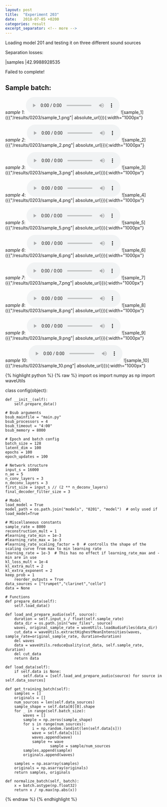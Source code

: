 ```yaml
---
layout: post
title:  "Experiment 203"
date:   2018-07-05 +0200
categories: result
excerpt_separator: <!-- more -->
---
```

Loading model 201 and testing it on three different sound sources

Separation losses:

|samples
|42.9988928535

Failed to complete!<!-- more -->

## **Sample batch**:
_sample 1_:
<audio src="/ResultsOverview/results/0203/sample_1.wav" controls preload></audio>
![sample_1]({{"/results/0203/sample_1.png"| absolute_url}}){:width="1000px"}

_sample 2_:
<audio src="/ResultsOverview/results/0203/sample_2.wav" controls preload></audio>
![sample_2]({{"/results/0203/sample_2.png"| absolute_url}}){:width="1000px"}

_sample 3_:
<audio src="/ResultsOverview/results/0203/sample_3.wav" controls preload></audio>
![sample_3]({{"/results/0203/sample_3.png"| absolute_url}}){:width="1000px"}

_sample 4_:
<audio src="/ResultsOverview/results/0203/sample_4.wav" controls preload></audio>
![sample_4]({{"/results/0203/sample_4.png"| absolute_url}}){:width="1000px"}

_sample 5_:
<audio src="/ResultsOverview/results/0203/sample_5.wav" controls preload></audio>
![sample_5]({{"/results/0203/sample_5.png"| absolute_url}}){:width="1000px"}

_sample 6_:
<audio src="/ResultsOverview/results/0203/sample_6.wav" controls preload></audio>
![sample_6]({{"/results/0203/sample_6.png"| absolute_url}}){:width="1000px"}

_sample 7_:
<audio src="/ResultsOverview/results/0203/sample_7.wav" controls preload></audio>
![sample_7]({{"/results/0203/sample_7.png"| absolute_url}}){:width="1000px"}

_sample 8_:
<audio src="/ResultsOverview/results/0203/sample_8.wav" controls preload></audio>
![sample_8]({{"/results/0203/sample_8.png"| absolute_url}}){:width="1000px"}

_sample 9_:
<audio src="/ResultsOverview/results/0203/sample_9.wav" controls preload></audio>
![sample_9]({{"/results/0203/sample_9.png"| absolute_url}}){:width="1000px"}

_sample 10_:
<audio src="/ResultsOverview/results/0203/sample_10.wav" controls preload></audio>
![sample_10]({{"/results/0203/sample_10.png"| absolute_url}}){:width="1000px"}


{% highlight python %}
{% raw %}
import os
import numpy as np
import waveUtils


class config(object):

	def __init__(self):
		self.prepare_data()

	# Bsub arguments
	bsub_mainfile = "main.py"
	bsub_processors = 4
	bsub_timeout = "4:00"
	bsub_memory = 8000

	# Epoch and batch config
	batch_size = 128
	latent_dim = 100
	epochs = 100
	epoch_updates = 100

	# Network structure
	input_s = 16000
	n_ae = 5
	n_conv_layers = 3
	n_deconv_layers = 3
	first_size = input_s // (2 ** n_deconv_layers)
	final_decoder_filter_size = 3

	# Model
	load_model = True
	model_path = os.path.join("models", "0201", "model")  # only used if load_model=True

	# Miscellaneous constants
	sample_rate = 8000
	reconstruction_mult = 1
	#learning_rate_min = 1e-3
	#learning_rate_max = 1e-3
	#learning_rate_scaling_factor = 0  # controlls the shape of the scaling curve from max to min learning rate
	learning_rate = 1e-3  # This has no effect if learning_rate_max and -min are in use
	kl_loss_mult = 1e-4
	kl_extra_mult = 2
	kl_extra_exponent = 2
	keep_prob = 1
        reorder_outputs = True
	data_sources = ["trumpet","clarinet","cello"]
	data = None

	# Functions
	def prepare_data(self):
		self.load_data()

	def load_and_prepare_audio(self, source):
		duration = self.input_s / float(self.sample_rate)
		data_dir = os.path.join("wav_files", source)
		waves, original_sample_rate = waveUtils.loadAudioFiles(data_dir)
		cut_data = waveUtils.extractHighestMeanIntensities(waves, sample_rate=original_sample_rate, duration=duration)
		del waves
		data = waveUtils.reduceQuality(cut_data, self.sample_rate, duration)
		del cut_data
		return data

	def load_data(self):
		if self.data is None:
			self.data = [self.load_and_prepare_audio(source) for source in self.data_sources]

	def get_training_batch(self):
		samples = []
		originals = []
		num_sources = len(self.data_sources)
		sample_shape = self.data[0][0].shape
		for _ in range(self.batch_size):
			waves = []
			sample = np.zeros(sample_shape)
			for s in range(num_sources):
				i = np.random.randint(len(self.data[s]))
				wave = self.data[s][i]
				waves.append(wave)
				sample += wave
                        sample = sample/num_sources
			samples.append(sample)
			originals.append(waves)

		samples = np.asarray(samples)
		originals = np.asarray(originals)
		return samples, originals

	def normalize_batch(self, batch):
		x = batch.astype(np.float32)
		return x / np.max(np.abs(x))


{% endraw %}
{% endhighlight %}
